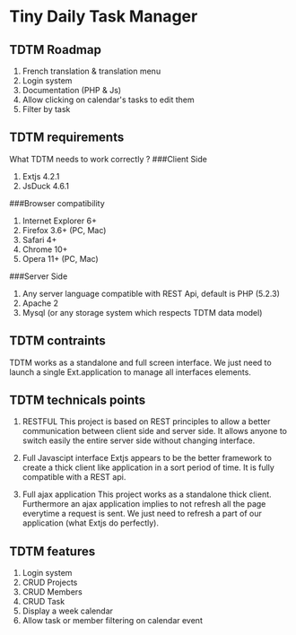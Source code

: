 Tiny Daily Task Manager
====================

TDTM Roadmap
--------------------------------------

1. French translation & translation menu
2. Login system
3. Documentation (PHP & Js)
4. Allow clicking on calendar's tasks to edit them
5. Filter by task

TDTM requirements
--------------------------------------

What TDTM needs to work correctly ?
###Client Side
	
1. Extjs 4.2.1
2. JsDuck 4.6.1

###Browser compatibility
1. Internet Explorer 6+
2. Firefox 3.6+ (PC, Mac)
3. Safari 4+
4. Chrome 10+
5. Opera 11+ (PC, Mac)

###Server Side
1. Any server language compatible with REST Api, default is PHP (5.2.3)
2. Apache 2
3. Mysql (or any storage system which respects TDTM data model)

TDTM contraints
--------------------------------------
TDTM works as a standalone and full screen interface.
We just need to launch a single Ext.application to manage all interfaces elements.


TDTM technicals points
--------------------------------------

1. RESTFUL
This project is based on REST principles to allow a better communication between client side and server side.
It allows anyone to switch easily the entire server side without changing interface.

2. Full Javascipt interface
Extjs appears to be the better framework to create a thick client like application in a sort period of time.
It is fully compatible with a REST api.

3. Full ajax application
This project works as a standalone thick client. Furthermore an ajax application implies to not refresh all the page everytime a request is sent.
We just need to refresh a part of our application (what Extjs do perfectly).

TDTM features
--------------------------------------

1. Login system
2. CRUD Projects
3. CRUD Members
4. CRUD Task
5. Display a week calendar
6. Allow task or member filtering on calendar event
